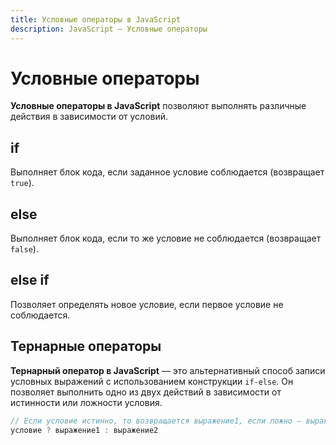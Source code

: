 ```yaml
---
title: Условные операторы в JavaScript
description: JavaScript — Условные операторы
---
```


# Условные операторы
**Условные операторы в JavaScript** позволяют выполнять различные действия в зависимости от условий.

## if
Выполняет блок кода, если заданное условие соблюдается (возвращает `true`).

## else
Выполняет блок кода, если то же условие не соблюдается (возвращает `false`).

## else if
Позволяет определять новое условие, если первое условие не соблюдается.

## Тернарные операторы
**Тернарный оператор в JavaScript** — это альтернативный способ записи условных выражений с использованием конструкции `if-else`. Он позволяет выполнить одно из двух действий в зависимости от истинности или ложности условия.
```javascript
// Если условие истинно, то возвращается выражение1, если ложно — выражение2.
условие ? выражение1 : выражение2
```

